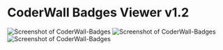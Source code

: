 # CoderWall Badges Viewer v1.2

![Screenshot of CoderWall-Badges](http://nsinopoli.github.com/CoderWall-Badges/and1.png "splash")
![Screenshot of CoderWall-Badges](http://nsinopoli.github.com/CoderWall-Badges/and2.png "splash")
![Screenshot of CoderWall-Badges](http://nsinopoli.github.com/CoderWall-Badges/and3.png "splash")

